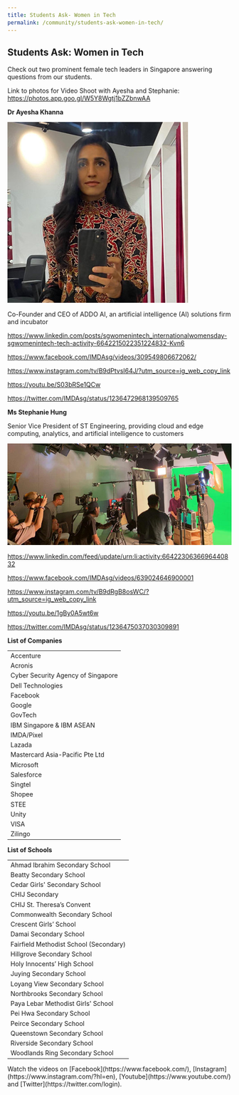 ```yaml
---
title: Students Ask- Women in Tech
permalink: /community/students-ask-women-in-tech/
---
```

<h2>Students Ask: Women in Tech</h2>

<p>Check out two prominent female tech leaders in Singapore answering questions from our students.</p>

<p>Link to photos for Video Shoot with Ayesha and Stephanie: <a href="https://photos.app.goo.gl/W5Y8Wgtj1bZZbnwAA">https://photos.app.goo.gl/W5Y8Wgtj1bZZbnwAA</a> </p>
<p><strong>Dr Ayesha Khanna</strong></p>
<p><img src="/images/ayesha.jpg"/></p>
<p>Co-Founder and CEO of ADDO AI, an artificial intelligence (AI) solutions firm and incubator</p>
<p><a href="https://www.linkedin.com/posts/sgwomenintech_internationalwomensday-sgwomenintech-tech-activity-6642215022351224832-Kvn6">https://www.linkedin.com/posts/sgwomenintech_internationalwomensday-sgwomenintech-tech-activity-6642215022351224832-Kvn6</a></p>
<p><a href="https://www.facebook.com/IMDAsg/videos/309549806672062/">https://www.facebook.com/IMDAsg/videos/309549806672062/</a></p>
<p><a href="https://www.instagram.com/tv/B9dPtvsI64J/?utm_source=ig_web_copy_link">https://www.instagram.com/tv/B9dPtvsI64J/?utm_source=ig_web_copy_link</a></p>
<p><a href="https://youtu.be/S03bRSe1QCw">https://youtu.be/S03bRSe1QCw</a></p>
<p><a href="https://twitter.com/IMDAsg/status/1236472968139509765">https://twitter.com/IMDAsg/status/1236472968139509765</a></p>

<p><strong>Ms Stephanie Hung</strong></p>
<p>Senior Vice President of ST Engineering, providing cloud and edge computing, analytics, and artificial intelligence to customers</p>
<p><img src="/images/stephanie-hung.jpg"/></p>
<p><a href="https://www.linkedin.com/feed/update/urn:li:activity:6642230636696440832">https://www.linkedin.com/feed/update/urn:li:activity:6642230636696440832</a></p>
<p><a href="https://www.facebook.com/IMDAsg/videos/639024646900001">https://www.facebook.com/IMDAsg/videos/639024646900001</a></p>
<p><a href="https://www.instagram.com/tv/B9dRgB8osWC/?utm_source=ig_web_copy_link">https://www.instagram.com/tv/B9dRgB8osWC/?utm_source=ig_web_copy_link</a></p>
<p><a href="https://youtu.be/1gBy0A5wt6w">https://youtu.be/1gBy0A5wt6w</a></p>
<p><a href="https://twitter.com/IMDAsg/status/1236475037030309891">https://twitter.com/IMDAsg/status/1236475037030309891</a></p>
<p><strong>List of Companies</strong></p>
<table>
	<tr><td>Accenture</td></tr>
	<tr><td>Acronis</td></tr>
	<tr><td>Cyber Security Agency of Singapore</td></tr>
	<tr><td>Dell Technologies</td></tr>
	<tr><td>Facebook</td></tr>
	<tr><td>Google</td></tr>
	<tr><td>GovTech</td></tr>
	<tr><td>IBM Singapore & IBM ASEAN</td></tr>
	<tr><td>IMDA/Pixel</td></tr>
	<tr><td>Lazada</td></tr>
	<tr><td>Mastercard Asia-Pacific Pte Ltd</td></tr>
	<tr><td>Microsoft</td></tr>
	<tr><td>Salesforce</td></tr>
	<tr><td>Singtel</td></tr>
	<tr><td>Shopee</td></tr>
	<tr><td>STEE</td></tr>
	<tr><td>Unity</td></tr>
	<tr><td>VISA</td></tr>
	<tr><td>Zilingo</td></tr>
</table>

<p><strong>List of Schools</strong></p>
<table>
	<tr><td>Ahmad Ibrahim Secondary School </td></tr>
	<tr><td>Beatty Secondary School</td></tr>
	<tr><td>Cedar Girls' Secondary School</td></tr>
	<tr><td>CHIJ Secondary</td></tr>
	<tr><td>CHIJ St. Theresa’s Convent </td></tr>
	<tr><td>Commonwealth Secondary School</td></tr>
	<tr><td>Crescent Girls’ School </td></tr>
	<tr><td>Damai Secondary School </td></tr>
	<tr><td>Fairfield Methodist School (Secondary)</td></tr>
	<tr><td>Hillgrove Secondary School </td></tr>
	<tr><td>Holy Innocents’ High School</td></tr>
	<tr><td>Juying Secondary School</td></tr>
	<tr><td>Loyang View Secondary School</td></tr>
	<tr><td>Northbrooks Secondary School</td></tr>
	<tr><td>Paya Lebar Methodist Girls' School</td></tr>
	<tr><td>Pei Hwa Secondary School</td></tr>
	<tr><td>Peirce Secondary School </td></tr>
	<tr><td>Queenstown Secondary School</td></tr>
	<tr><td>Riverside Secondary School</td></tr>
	<tr><td>Woodlands Ring Secondary School </td></tr>
</table>
Watch the videos on [Facebook](https://www.facebook.com/), [Instagram](https://www.instagram.com/?hl=en), [Youtube](https://www.youtube.com/) and [Twitter](https://twitter.com/login).
